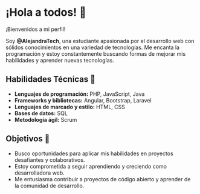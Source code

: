 <!---
- 👋 Hi, I’m @AlejandraTech
- 👀 I’m interested in ...
- 🌱 I’m currently learning ...
- 💞️ I’m looking to collaborate on ...
- 📫 How to reach me ...
- 😄 Pronouns: ...
- ⚡ Fun fact: ...
--->
  
<!---
AlejandraTech/AlejandraTech is a ✨ special ✨ repository because its `README.md` (this file) appears on your GitHub profile.
You can click the Preview link to take a look at your changes.
--->

# ¡Hola a todos! 👋

¡Bienvenidos a mi perfil!

Soy **@AlejandraTech**, una estudiante apasionada por el desarrollo web con sólidos conocimientos en una variedad de tecnologías. Me encanta la programación y estoy constantemente buscando formas de mejorar mis habilidades y aprender nuevas tecnologías.

## Habilidades Técnicas 🚀
- **Lenguajes de programación:** PHP, JavaScript, Java
- **Frameworks y bibliotecas:** Angular, Bootstrap, Laravel
- **Lenguajes de marcado y estilo:** HTML, CSS
- **Bases de datos:** SQL
- **Metodología ágil:** Scrum

## Objetivos 🎯
- Busco oportunidades para aplicar mis habilidades en proyectos desafiantes y colaborativos.
- Estoy comprometida a seguir aprendiendo y creciendo como desarrolladora web.
- Me entusiasma contribuir a proyectos de código abierto y aprender de la comunidad de desarrollo.
